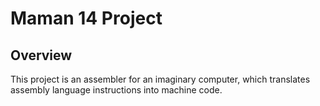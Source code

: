 # Maman 14 Project

## Overview
This project is an assembler for an imaginary computer, which translates assembly language instructions into machine code. 


